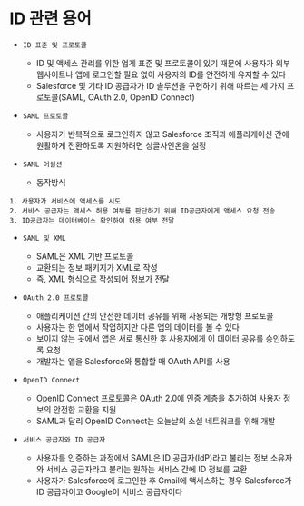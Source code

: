 # ID 관련 용어

- `ID 표준 및 프로토콜`

    - ID 및 액세스 관리를 위한 업계 표준 및 프로토콜이 있기 때문에 사용자가 외부 웹사이트나 앱에 로그인할 필요 없이 사용자의 ID를 안전하게 유지할 수 있다
    - Salesforce 및 기타 ID 공급자가 ID 솔루션을 구현하기 위해 따르는 세 가지 프로토콜(SAML, OAuth 2.0, OpenID Connect)

- `SAML 프로토콜`

    - 사용자가 반복적으로 로그인하지 않고 Salesforce 조직과 애플리케이션 간에 원활하게 전환하도록 지원하려면 싱글사인온을 설정

- `SAML 어설션`

    - 동작방식
```
1. 사용자가 서비스에 액세스를 시도
2. 서비스 공급자는 액세스 허용 여부를 판단하기 위해 ID공급자에게 액세스 요청 전송
3. ID공급자는 데이터베이스 확인하여 허용 여부 전달
```

- `SAML 및 XML`

    - SAML은 XML 기반 프로토콜
    - 교환되는 정보 패키지가 XML로 작성
    - 즉, XML 형식으로 작성되어 정보가 전달

- `OAuth 2.0 프로토콜`

    - 애플리케이션 간의 안전한 데이터 공유를 위해 사용되는 개방형 프로토콜
    - 사용자는 한 앱에서 작업하지만 다른 앱의 데이터를 볼 수 있다
    - 보이지 않는 곳에서 앱은 서로 통신한 후 사용자에게 이 데이터 공유를 승인하도록 요청
    - 개발자는 앱을 Salesforce와 통합할 때 OAuth API를 사용

- `OpenID Connect`

    - OpenID Connect 프로토콜은 OAuth 2.0에 인증 계층을 추가하여 사용자 정보의 안전한 교환을 지원
    - SAML과 달리 OpenID Connect는 오늘날의 소셜 네트워크를 위해 개발

- `서비스 공급자와 ID 공급자`

    - 사용자를 인증하는 과정에서 SAML은 ID 공급자(IdP)라고 불리는 정보 소유자와 서비스 공급자라고 불리는 원하는 서비스 간에 ID 정보를 교환
    - 사용자가 Salesforce에 로그인한 후 Gmail에 액세스하는 경우 Salesforce가 ID 공급자이고 Google이 서비스 공급자이다
